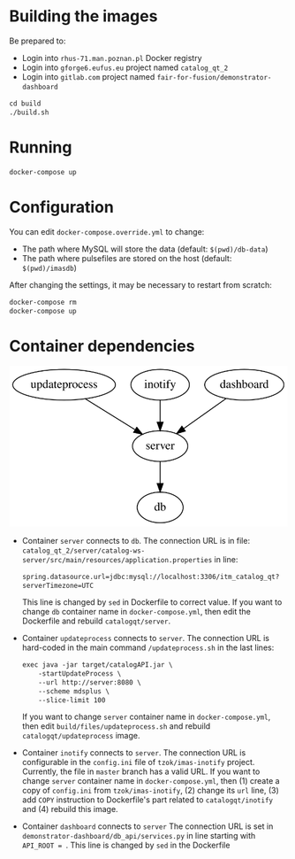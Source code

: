 # Building the images

Be prepared to:

- Login into `rhus-71.man.poznan.pl` Docker registry
- Login into `gforge6.eufus.eu` project named `catalog_qt_2`
- Login into `gitlab.com` project named `fair-for-fusion/demonstrator-dashboard`

```
cd build
./build.sh
```

# Running

```
docker-compose up
```

# Configuration

You can edit `docker-compose.override.yml` to change:

- The path where MySQL will store the data (default: `$(pwd)/db-data`)
- The path where pulsefiles are stored on the host (default: `$(pwd)/imasdb`)

After changing the settings, it may be necessary to restart from scratch:

```
docker-compose rm
docker-compose up
```

# Container dependencies

![](dependencies.svg)

-   Container `server` connects to `db`. The connection URL is in file: `catalog_qt_2/server/catalog-ws-server/src/main/resources/application.properties` in line:

    ```
    spring.datasource.url=jdbc:mysql://localhost:3306/itm_catalog_qt?serverTimezone=UTC
    ```

    This line is changed by `sed` in Dockerfile to correct value. If you want to change `db` container name in `docker-compose.yml`, then edit the Dockerfile and rebuild `catalogqt/server`.

-   Container `updateprocess` connects to `server`. The connection URL is hard-coded in the main command `/updateprocess.sh` in the last lines:

    ```
    exec java -jar target/catalogAPI.jar \
        -startUpdateProcess \
        --url http://server:8080 \
        --scheme mdsplus \
        --slice-limit 100
    ```

    If you want to change `server` container name in `docker-compose.yml`, then edit `build/files/updateprocess.sh` and rebuild `catalogqt/updateprocess` image.

-   Container `inotify` connects to `server`. The connection URL is configurable in the `config.ini` file of `tzok/imas-inotify` project. Currently, the file in `master` branch has a valid URL. If you want to change `server` container name in `docker-compose.yml`, then (1) create a copy of `config.ini` from `tzok/imas-inotify`, (2) change its `url` line, (3) add `COPY` instruction to Dockerfile's part related to `catalogqt/inotify` and (4) rebuild this image.

-   Container `dashboard` connects to `server` The connection URL is set in `demonstrator-dashboard/db_api/services.py` in line starting with `API_ROOT = `. This line is changed by `sed` in the Dockerfile
